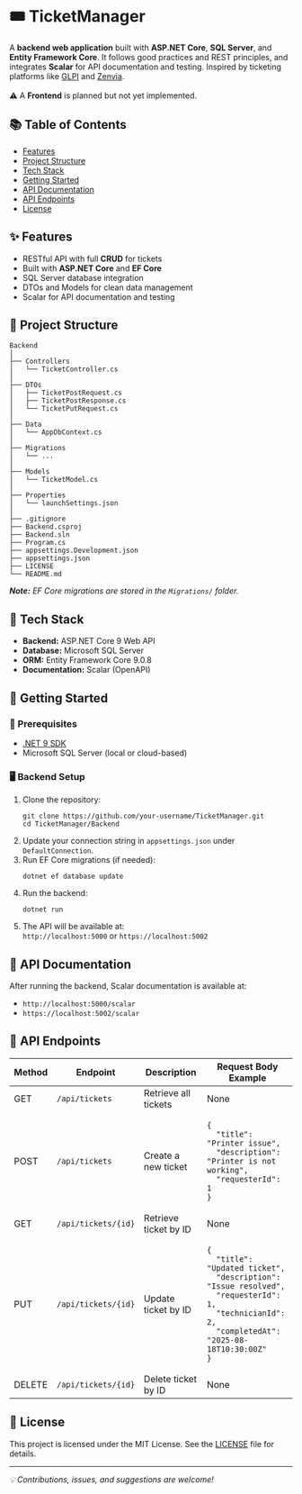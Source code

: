 <body>
  <h1>🎟️ TicketManager</h1>
  <p>
    A <strong>backend web application</strong> built with 
    <strong>ASP.NET Core</strong>, <strong>SQL Server</strong>, and 
    <strong>Entity Framework Core</strong>.  
    It follows good practices and REST principles, and integrates 
    <strong>Scalar</strong> for API documentation and testing.  
    Inspired by ticketing platforms like 
    <a href="https://glpi-project.org/" target="_blank">GLPI</a> 
    and <a href="https://www.zenvia.com/" target="_blank">Zenvia</a>.  
    <br /><br />
    ⚠️ A <strong>Frontend</strong> is planned but not yet implemented.
  </p>

  <h2>📚 Table of Contents</h2>
  <ul>
    <li><a href="#features">Features</a></li>
    <li><a href="#project-structure">Project Structure</a></li>
    <li><a href="#tech-stack">Tech Stack</a></li>
    <li><a href="#getting-started">Getting Started</a></li>
    <li><a href="#api-documentation">API Documentation</a></li>
    <li><a href="#api-endpoints">API Endpoints</a></li>
    <li><a href="#license">License</a></li>
  </ul>

  <h2 id="features">✨ Features</h2>
  <ul>
    <li>RESTful API with full <strong>CRUD</strong> for tickets</li>
    <li>Built with <strong>ASP.NET Core</strong> and <strong>EF Core</strong></li>
    <li>SQL Server database integration</li>
    <li>DTOs and Models for clean data management</li>
    <li>Scalar for API documentation and testing</li>
  </ul>

  <h2 id="project-structure">📂 Project Structure</h2>
  <pre><code>Backend
│
├── Controllers
│   └── TicketController.cs
│
├── DTOs
│   ├── TicketPostRequest.cs
│   ├── TicketPostResponse.cs
│   └── TicketPutRequest.cs
│
├── Data
│   └── AppDbContext.cs
│
├── Migrations
│   └── ...
│
├── Models
│   └── TicketModel.cs
│
├── Properties
│   └── launchSettings.json
│
├── .gitignore
├── Backend.csproj
├── Backend.sln
├── Program.cs
├── appsettings.Development.json
├── appsettings.json
├── LICENSE
└── README.md
</code></pre>
<p><em><strong>Note:</strong> EF Core migrations are stored in the <code>Migrations/</code> folder.</em></p>

  <h2 id="tech-stack">🧰 Tech Stack</h2>
  <ul>
    <li><strong>Backend:</strong> ASP.NET Core 9 Web API</li>
    <li><strong>Database:</strong> Microsoft SQL Server</li>
    <li><strong>ORM:</strong> Entity Framework Core 9.0.8</li>
    <li><strong>Documentation:</strong> Scalar (OpenAPI)</li>
  </ul>

  <h2 id="getting-started">🚀 Getting Started</h2>

  <h3 id="prerequisites">🔧 Prerequisites</h3>
  <ul>
    <li><a href="https://dotnet.microsoft.com/en-us/download/dotnet/9.0" target="_blank" rel="noopener noreferrer">.NET 9 SDK</a></li>
    <li>Microsoft SQL Server (local or cloud-based)</li>
  </ul>

  <h3 id="backend-setup">🖥️ Backend Setup</h3>
  <ol>
    <li>Clone the repository:
      <pre><code>git clone https://github.com/your-username/TicketManager.git
cd TicketManager/Backend</code></pre>
    </li>
    <li>Update your connection string in <code>appsettings.json</code> under <code>DefaultConnection</code>.</li>
    <li>Run EF Core migrations (if needed):
      <pre><code>dotnet ef database update</code></pre>
    </li>
    <li>Run the backend:
      <pre><code>dotnet run</code></pre>
    </li>
    <li>The API will be available at:
      <br /><code>http://localhost:5000</code> or <code>https://localhost:5002</code>
    </li>
  </ol>

  <h2 id="api-documentation">📖 API Documentation</h2>
  <p>After running the backend, Scalar documentation is available at:</p>
  <ul>
    <li><code>http://localhost:5000/scalar</code></li>
    <li><code>https://localhost:5002/scalar</code></li>
  </ul>

  <h2 id="api-endpoints">📡 API Endpoints</h2>
  <table>
    <thead>
      <tr>
        <th>Method</th>
        <th>Endpoint</th>
        <th>Description</th>
        <th>Request Body Example</th>
      </tr>
    </thead>
    <tbody>
      <tr>
        <td>GET</td>
        <td><code>/api/tickets</code></td>
        <td>Retrieve all tickets</td>
        <td>None</td>
      </tr>
      <tr>
        <td>POST</td>
        <td><code>/api/tickets</code></td>
        <td>Create a new ticket</td>
        <td>
          <pre><code>{
  "title": "Printer issue",
  "description": "Printer is not working",
  "requesterId": 1
}</code></pre>
        </td>
      </tr>
      <tr>
        <td>GET</td>
        <td><code>/api/tickets/{id}</code></td>
        <td>Retrieve ticket by ID</td>
        <td>None</td>
      </tr>
      <tr>
        <td>PUT</td>
        <td><code>/api/tickets/{id}</code></td>
        <td>Update ticket by ID</td>
        <td>
          <pre><code>{
  "title": "Updated ticket",
  "description": "Issue resolved",
  "requesterId": 1,
  "technicianId": 2,
  "completedAt": "2025-08-18T10:30:00Z"
}</code></pre>
        </td>
      </tr>
      <tr>
        <td>DELETE</td>
        <td><code>/api/tickets/{id}</code></td>
        <td>Delete ticket by ID</td>
        <td>None</td>
      </tr>
    </tbody>
  </table>

  <h2 id="license">📃 License</h2>
  <p>
    This project is licensed under the MIT License. See the <a href="LICENSE">LICENSE</a> file for details.
  </p>

  <hr />
  <p><em>💡 Contributions, issues, and suggestions are welcome!</em></p>
</body>
